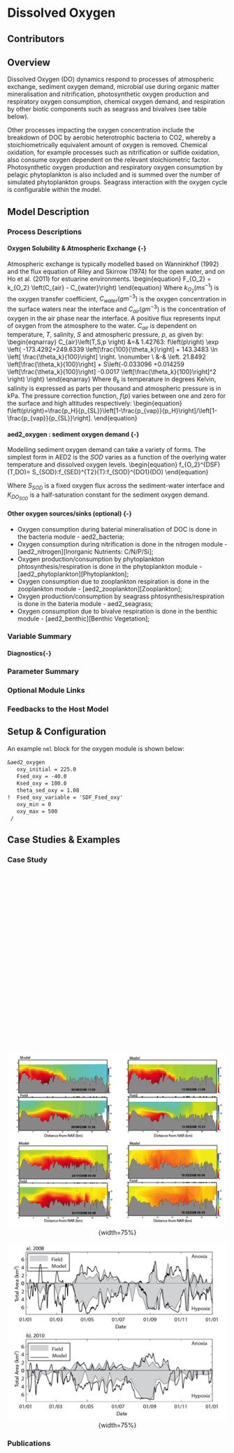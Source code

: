 # Dissolved Oxygen 

## Contributors


## Overview 

Dissolved Oxygen (DO) dynamics respond to processes of atmospheric exchange, sediment oxygen demand, microbial use during organic matter mineralisation and nitrification, photosynthetic oxygen production and respiratory oxygen consumption, chemical oxygen demand, and respiration by other biotic components such as seagrass and bivalves (see table below).

Other processes impacting the oxygen concentration include the breakdown of DOC by aerobic heterotrophic bacteria to CO2, whereby a stoichiometrically equivalent amount of oxygen is removed. Chemical oxidation, for example processes such as nitrification or sulfide oxidation, also consume oxygen dependent on the relevant stoichiometric factor. Photosynthetic oxygen production and respiratory oxygen consumption by pelagic phytoplankton is also included and is summed over the number of simulated phytoplankton groups. Seagrass interaction with the oxygen cycle is configurable within the model.


## Model Description

### Process Descriptions

<!-- previously from 'aed2_oxygen : oxygen solubility & atmospheric exchange' on website version-->
#### Oxygen Solubility & Atmospheric Exchange {-} 
Atmospheric exchange is typically modelled based on Wanninkhof (1992) and the flux equation of Riley and Skirrow (1974) for the open water, and on Ho et al. (2011) for estuarine environments.
\begin{equation}
								F_{O_2} = k_{O_2} \left(C_{air} - C_{water}\right)
\end{equation}
Where $k_{O_2} (ms^{-1})$ is the oxygen transfer coefficient, $C_{water} (gm^{-3})$ is the oxygen concentration in the surface waters near the interface and $C_{air} (gm^{-3})$ is the concentration of oxygen in the air phase near the interface. A positive flux represents input of oxygen from the atmosphere to the water. $C_{air}$ is dependent on temperature, $T$, salinity, $S$ and atmospheric pressure, $p$, as given by:
\begin{eqnarray}
							C_{air}\left(T,S,p \right) &=& 1.42763\: f\left(p\right) \exp \left\{ -173.4292+249.6339 \left[\frac{100}{\theta_k}\right] + 143.3483 \ln \left[ \frac{\theta_k}{100}\right] \right. \nonumber \\ &-& \left. 21.8492 \left[\frac{\theta_k}{100}\right] + S\left(-0.033096 +0.014259 \left[\frac{\theta_k}{100}\right] -0.0017 \left[\frac{\theta_k}{100}\right]^2 \right) \right\}
\end{eqnarray}
Where $\theta_k$ is temperature in degrees Kelvin, salinity is expressed as parts per thousand and atmospheric pressure is in kPa. The pressure correction function, $f(p)$ varies between one and zero for the surface and high altitudes respectively: 
\begin{equation}
							f\left(p\right)=\frac{p_H}{p_{SL}}\left[1-\frac{p_{vap}}{p_H}\right]/\left[1-\frac{p_{vap}}{p_{SL}}\right].
\end{equation}


#### aed2_oxygen : sediment oxygen demand {-} 
Modelling sediment oxygen demand can take a variety of forms. The simplest form in AED2 is the $SOD$ varies as a function of the overlying water temperature and dissolved oxygen levels.
\begin{equation}
							f_{O_2}^{DSF}(T,DO)= S_{SOD}\:f_{SED}^{T2}(T)\:f_{SOD}^{DO1}(DO)
\end{equation}

Where $S_{SOD}$ is a fixed oxygen flux across the sediment-water interface and $K_{DO_{SOD}}$ is a half-saturation constant for the sediment oxygen demand.

#### Other oxygen sources/sinks (optional) {-} 
- Oxygen consumption during baterial mineralisation of DOC is done in the bacteria module - aed2_bacteria;
- Oxygen consumption during nitrification is done in the nitrogen module - [aed2_nitrogen][Inorganic Nutrients: C/N/P/Si];
- Oxygen production/consumption by phytoplankton phtosynthesis/respiration is done in the phytoplankton module - [aed2_phytoplankton][Phytoplankton];
- Oxygen consumption due to zooplankton respiration is done in the zooplankton module - [aed2_zooplankton][Zooplankton];
- Oxygen production/consumption by seagrass phtosynthesis/respiration is done in the bateria module - aed2_seagrass;
- Oxygen consumption due to bivalve respiration is done in the benthic module - [aed2_benthic][Benthic Vegetation];

### Variable Summary



#### Diagnostics{-}

### Parameter Summary


### Optional Module Links


### Feedbacks to the Host Model


## Setup & Configuration
<!--Previously from 'Setup Example'-->
An example `nml` block for the oxygen module is shown below:
```{}
&aed2_oxygen
   oxy_initial = 225.0
   Fsed_oxy = -40.0
   Ksed_oxy = 100.0
   theta_sed_oxy = 1.08
!  Fsed_oxy_variable = 'SDF_Fsed_oxy'
   oxy_min = 0
   oxy_max = 500
 /
```


## Case Studies & Examples

### Case Study

<!--html_preserve--><div id="htmlwidget-1ca52cdc308e1fd4eec5" style="width:770px;height:385px;" class="leaflet html-widget"></div>
<script type="application/json" data-for="htmlwidget-1ca52cdc308e1fd4eec5">{"x":{"options":{"crs":{"crsClass":"L.CRS.EPSG3857","code":null,"proj4def":null,"projectedBounds":null,"options":{}}},"setView":[[-31.991618,115.835235],10,[]],"calls":[{"method":"addTiles","args":["//{s}.tile.openstreetmap.org/{z}/{x}/{y}.png",null,null,{"minZoom":0,"maxZoom":18,"tileSize":256,"subdomains":"abc","errorTileUrl":"","tms":false,"noWrap":false,"zoomOffset":0,"zoomReverse":false,"opacity":1,"zIndex":1,"detectRetina":false,"attribution":"&copy; <a href=\"http://openstreetmap.org\">OpenStreetMap<\/a> contributors, <a href=\"http://creativecommons.org/licenses/by-sa/2.0/\">CC-BY-SA<\/a>"}]},{"method":"addMarkers","args":[-31.991618,115.835235,null,null,null,{"interactive":true,"draggable":false,"keyboard":true,"title":"","alt":"","zIndexOffset":0,"opacity":1,"riseOnHover":false,"riseOffset":250},"Swan River",null,null,null,null,{"interactive":false,"permanent":false,"direction":"auto","opacity":1,"offset":[0,0],"textsize":"10px","textOnly":false,"className":"","sticky":true},null]}],"limits":{"lat":[-31.991618,-31.991618],"lng":[115.835235,115.835235]}},"evals":[],"jsHooks":[]}</script><!--/html_preserve-->

<br>


<!-- Previously from 'Examples' on website version -->

<center>

![Example 1: Cross-section plots comparing modelled and field salinity (psu, left) and oxygen (mg/L, right) for Sep-Dec 2008 at Swan River. The field plots are based on a contouring around 20 profile data locations.](images/oxygen_example4.png){width=75%}

</center>

<center>

![Example 2: The total area of anoxia (<2 mg O2 / L) and hypoxia (<4 mg O2 / L) within the estuary for 2008 and 2010, comparing the model (black line) and spatially interpolated weekly profile data (shaded region).](images/oxygen_example2.png){width=75%} 

</center>

### Publications

